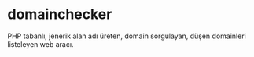 # domainchecker
PHP tabanlı, jenerik alan adı üreten, domain sorgulayan, düşen domainleri listeleyen web aracı.
